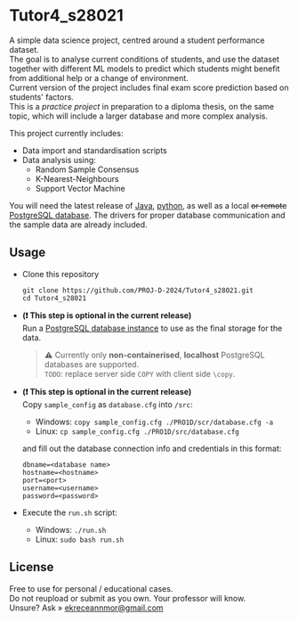# Tutor4_s28021
A simple data science project, centred around a student performance dataset.<br/>
The goal is to analyse current conditions of students, and use the dataset together with different ML models to predict which students might benefit from additional help or a change of environment.<br/>
Current version of the project includes final exam score prediction based on students' factors.<br/>
This is a *practice project* in preparation to a diploma thesis, on the same topic, which will include a larger database and more complex analysis.

This project currently includes:
* Data import and standardisation scripts
* Data analysis using:
    * Random Sample Consensus
    * K-Nearest-Neighbours
    * Support Vector Machine

You will need the latest release of [Java](https://www.java.com/download), [python](https://www.python.org/downloads/), as well as a local ~~or remote~~ [PostgreSQL database](https://www.postgresql.org/). The drivers for proper database communication and the sample data are already included.

## Usage
* Clone this repository
    ```console
    git clone https://github.com/PROJ-D-2024/Tutor4_s28021.git
    cd Tutor4_s28021
    ```
* **(:heavy_exclamation_mark: This step is optional in the current release)** <br/>Run a [PostgreSQL database instance](https://www.postgresql.org/) to use as the final storage for the data. 

  > :warning: Currently only **non-containerised**, **localhost** PostgreSQL databases are supported.<br/>
  `TODO`: replace server side `COPY` with client side `\copy`.
* **(:heavy_exclamation_mark: This step is optional in the current release)** <br/>Copy `sample_config` as `database.cfg` into `/src`:
    * Windows: `copy sample_config.cfg ./PRO1D/scr/database.cfg -a`
    * Linux: `cp sample_config.cfg ./PRO1D/src/database.cfg`

    and fill out the database connection info and credentials in this format:
    ```properties
    dbname=<database name>
    hostname=<hostname>
    port=<port>
    username=<username>
    password=<password>
    ```
* Execute the `run.sh` script:
    * Windows: `./run.sh`
    * Linux: `sudo bash run.sh`

## License
Free to use for personal / educational cases. <br/> 
Do not reupload or submit as you own. Your professor will know.<br/>
Unsure? Ask » ekreceannmor@gmail.com